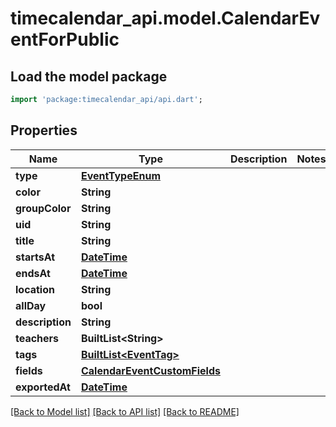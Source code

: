 # timecalendar_api.model.CalendarEventForPublic

## Load the model package
```dart
import 'package:timecalendar_api/api.dart';
```

## Properties
Name | Type | Description | Notes
------------ | ------------- | ------------- | -------------
**type** | [**EventTypeEnum**](EventTypeEnum.md) |  | 
**color** | **String** |  | 
**groupColor** | **String** |  | 
**uid** | **String** |  | 
**title** | **String** |  | 
**startsAt** | [**DateTime**](DateTime.md) |  | 
**endsAt** | [**DateTime**](DateTime.md) |  | 
**location** | **String** |  | 
**allDay** | **bool** |  | 
**description** | **String** |  | 
**teachers** | **BuiltList&lt;String&gt;** |  | 
**tags** | [**BuiltList&lt;EventTag&gt;**](EventTag.md) |  | 
**fields** | [**CalendarEventCustomFields**](CalendarEventCustomFields.md) |  | 
**exportedAt** | [**DateTime**](DateTime.md) |  | 

[[Back to Model list]](../README.md#documentation-for-models) [[Back to API list]](../README.md#documentation-for-api-endpoints) [[Back to README]](../README.md)


